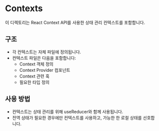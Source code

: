 # Contexts

이 디렉토리는 React Context API를 사용한 상태 관리 컨텍스트를 포함합니다.

## 구조

- 각 컨텍스트는 자체 파일에 정의됩니다.
- 컨텍스트 파일은 다음을 포함합니다:
  - Context 객체 정의
  - Context Provider 컴포넌트
  - Context 관련 훅
  - 필요한 타입 정의

## 사용 방법

- 컨텍스트는 상태 관리를 위해 useReducer와 함께 사용됩니다.
- 전역 상태가 필요한 경우에만 컨텍스트를 사용하고, 가능한 한 로컬 상태를 선호합니다.
